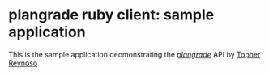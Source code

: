 # plangrade ruby client: sample application

This is the sample application deomonstrating the
[*plangrade*](https://plangrade.com/) API
by [Topher Reynoso](http://github.com/topherreynoso).